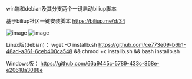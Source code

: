 win端和debian及其分支两个一键启动biliup脚本

基于biliup社区一键安装脚本 https://biliup.me/d/34

![image](https://github.com/ikun1993/biliupstart/assets/96544807/1097ed4a-3920-431d-afb0-fe827b24757c)
![image](https://github.com/ikun1993/biliupstart/assets/96544807/7939d577-e910-4d0f-a40c-002f1adeba6b)

Linux版(debian)：
wget -O installb.sh https://github.com/ce773e09-b6b1-48ad-a361-6ceb400ca548 && chmod +x installb.sh && bash installb.sh

Windows版：
https://github.com/66a9445c-5789-433c-868e-e20618a3088e
